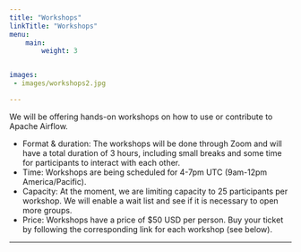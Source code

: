 ```yaml
---
title: "Workshops"
linkTitle: "Workshops"
menu:
    main:
        weight: 3


images:
 - images/workshops2.jpg

---
```


We will be offering hands-on workshops on how to use or contribute to Apache Airflow. 

* Format & duration: The workshops will be done through Zoom and will have a total duration of 3 hours, including small breaks and some time for participants to interact with each other.
* Time: Workshops are being scheduled for 4-7pm UTC (9am-12pm America/Pacific).
* Capacity: At the moment, we are limiting capacity to 25 participants per workshop. We will enable a wait list and see if it is necessary to open more groups.
* Price: Workshops have a price of $50 USD per person. Buy your ticket by following the corresponding link for each workshop (see below).

---

